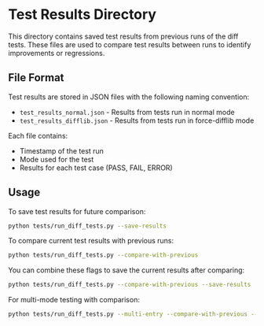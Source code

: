 # Test Results Directory

This directory contains saved test results from previous runs of the diff tests. These files are used to compare test results between runs to identify improvements or regressions.

## File Format

Test results are stored in JSON files with the following naming convention:
- `test_results_normal.json` - Results from tests run in normal mode
- `test_results_difflib.json` - Results from tests run in force-difflib mode

Each file contains:
- Timestamp of the test run
- Mode used for the test
- Results for each test case (PASS, FAIL, ERROR)

## Usage

To save test results for future comparison:
```bash
python tests/run_diff_tests.py --save-results
```

To compare current test results with previous runs:
```bash
python tests/run_diff_tests.py --compare-with-previous
```

You can combine these flags to save the current results after comparing:
```bash
python tests/run_diff_tests.py --compare-with-previous --save-results
```

For multi-mode testing with comparison:
```bash
python tests/run_diff_tests.py --multi-entry --compare-with-previous --save-results
```
